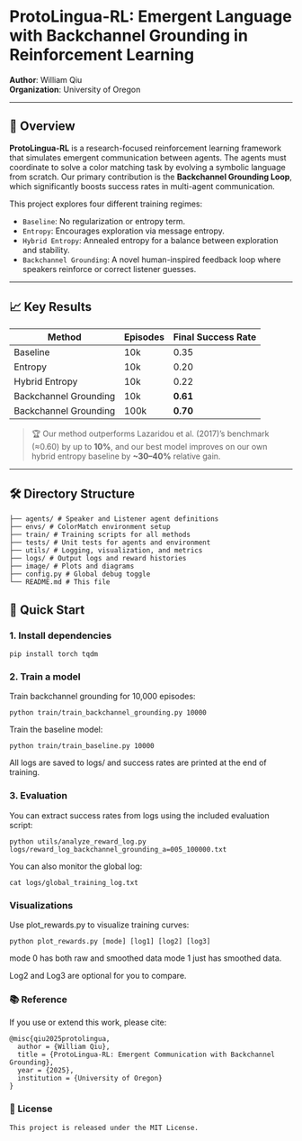 # ProtoLingua-RL: Emergent Language with Backchannel Grounding in Reinforcement Learning

**Author**: William Qiu  
**Organization**: University of Oregon

---

## 🧠 Overview

**ProtoLingua-RL** is a research-focused reinforcement learning framework that simulates emergent communication between agents. The agents must coordinate to solve a color matching task by evolving a symbolic language from scratch. Our primary contribution is the **Backchannel Grounding Loop**, which significantly boosts success rates in multi-agent communication.

This project explores four different training regimes:
- `Baseline`: No regularization or entropy term.
- `Entropy`: Encourages exploration via message entropy.
- `Hybrid Entropy`: Annealed entropy for a balance between exploration and stability.
- `Backchannel Grounding`: A novel human-inspired feedback loop where speakers reinforce or correct listener guesses.

---

## 📈 Key Results

| Method                 | Episodes | Final Success Rate |
|------------------------|----------|---------------------|
| Baseline               | 10k      | 0.35                |
| Entropy                | 10k      | 0.20                |
| Hybrid Entropy         | 10k      | 0.22                |
| Backchannel Grounding  | 10k      | **0.61**            |
| Backchannel Grounding  | 100k     | **0.70**            |

> 🏆 Our method outperforms Lazaridou et al. (2017)’s benchmark (≈0.60) by up to **10%**, and our best model improves on our own hybrid entropy baseline by **~30–40%** relative gain.

---

## 🛠 Directory Structure

    ├── agents/ # Speaker and Listener agent definitions
    ├── envs/ # ColorMatch environment setup
    ├── train/ # Training scripts for all methods
    ├── tests/ # Unit tests for agents and environment
    ├── utils/ # Logging, visualization, and metrics
    ├── logs/ # Output logs and reward histories
    ├── image/ # Plots and diagrams
    ├── config.py # Global debug toggle
    └── README.md # This file

## 🚀 Quick Start

### 1. Install dependencies

```
pip install torch tqdm
```

### 2. Train a model

Train backchannel grounding for 10,000 episodes:
```
python train/train_backchannel_grounding.py 10000
```


Train the baseline model:

```
python train/train_baseline.py 10000
```

All logs are saved to logs/ and success rates are printed at the end of training.

### 3. Evaluation

You can extract success rates from logs using the included evaluation script:

```
python utils/analyze_reward_log.py logs/reward_log_backchannel_grounding_a=005_100000.txt
```

You can also monitor the global log:

```
cat logs/global_training_log.txt
```

### Visualizations

Use plot_rewards.py to visualize training curves:

```
python plot_rewards.py [mode] [log1] [log2] [log3]
```

mode 0 has both raw and smoothed data
mode 1 just has smoothed data.

Log2 and Log3 are optional for you to compare.


### 📚 Reference

If you use or extend this work, please cite:

```
@misc{qiu2025protolingua,
  author = {William Qiu},
  title = {ProtoLingua-RL: Emergent Communication with Backchannel Grounding},
  year = {2025},
  institution = {University of Oregon}
}
```

### 📄 License

```
This project is released under the MIT License.
```